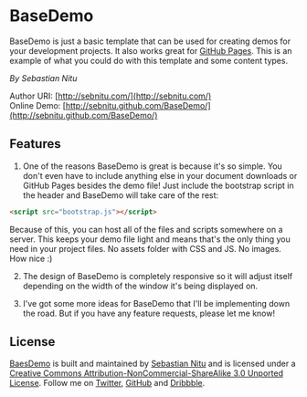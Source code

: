 # BaseDemo
BaseDemo is just a basic template that can be used for creating demos for your development projects. It also works great for [GitHub Pages](http://pages.github.com/). This is an example of what you could do with this template and some content types.

*By Sebastian Nitu*

Author URI:	[http://sebnitu.com/](http://sebnitu.com/)  
Online Demo: [http://sebnitu.github.com/BaseDemo/](http://sebnitu.github.com/BaseDemo/)

## Features

1) One of the reasons BaseDemo is great is because it's so simple. You don't even have to include anything else in your document downloads or GitHub Pages besides the demo file! Just include the bootstrap script in the header and BaseDemo will take care of the rest:

```html
<script src="bootstrap.js"></script>
```

Because of this, you can host all of the files and scripts somewhere on a server. This keeps your demo file light and means that's the only thing you need in your project files. No assets folder with CSS and JS. No images. How nice :)

2) The design of BaseDemo is completely responsive so it will adjust itself depending on the width of the window it's being displayed on.

3) I've got some more ideas for BaseDemo that I'll be implementing down the road. But if you have any feature requests, please let me know!

## License

[BaesDemo](https://github.com/sebnitu/BaseDemo) is built and maintained by [Sebastian Nitu](http://sebnitu.com/) and is licensed under a [Creative Commons Attribution-NonCommercial-ShareAlike 3.0 Unported License](http://creativecommons.org/licenses/by-nc-sa/3.0/). Follow me on [Twitter](https://twitter.com/sebnitu), [GitHub](https://github.com/sebnitu) and [Dribbble](http://dribbble.com/sebnitu).